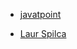 - [javatpoint](https://www.javatpoint.com/hibernate-tutorial)

- [Laur Spilca](https://youtube.com/playlist?list=PLEocw3gLFc8UYNv0uRG399GSggi8icTL6&si=WzfBWqXF9OgrrEoP)